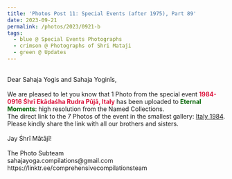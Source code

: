 ```yaml
---
title: 'Photos Post 11: Special Events (after 1975), Part 89'
date: 2023-09-21
permalink: /photos/2023/0921-b
tags:
  - blue @ Special Events Photographs
  - crimson @ Photographs of Shri Mataji
  - green @ Updates
---
```


<p>
<br>
Dear Sahaja Yogis and Sahaja Yoginīs,<br>
<br>
We are pleased to let you know that 1 Photo from the special event <font color="Crimson"><b>1984-0916 Śhrī Ekādaśha Rudra Pūjā, Italy</b></font> has been uploaded to <font color="DarkGreen"><b>Eternal Moments</b></font>:  high resolution from the Named Collections.<br>
The direct link to the 7 Photos of the event in the smallest gallery: <a href="https://eternalmoments.smugmug.com/Countries/Italy/1984"> Italy 1984</a>.<br>
Please kindly share the link with all our brothers and sisters.<br>
<br>
Jay Śhrī Mātājī!<br>
<br>
The Photo Subteam<br>
sahajayoga.compilations@gmail.com<br>
https://linktr.ee/comprehensivecompilationsteam<br>
</p>